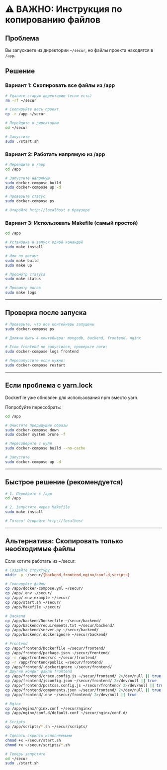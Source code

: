 # ⚠️ ВАЖНО: Инструкция по копированию файлов

## Проблема
Вы запускаете из директории `~/secur`, но файлы проекта находятся в `/app`.

## Решение

### Вариант 1: Скопировать все файлы из /app

```bash
# Удалите старую директорию (если есть)
rm -rf ~/secur

# Скопируйте весь проект
cp -r /app ~/secur

# Перейдите в директорию
cd ~/secur

# Запустите
sudo ./start.sh
```

### Вариант 2: Работать напрямую из /app

```bash
# Перейдите в /app
cd /app

# Запустите напрямую
sudo docker-compose build
sudo docker-compose up -d

# Проверьте статус
sudo docker-compose ps

# Откройте http://localhost в браузере
```

### Вариант 3: Использовать Makefile (самый простой)

```bash
cd /app

# Установка и запуск одной командой
sudo make install

# Или по шагам:
sudo make build
sudo make up

# Просмотр статуса
sudo make status

# Просмотр логов
sudo make logs
```

---

## Проверка после запуска

```bash
# Проверьте, что все контейнеры запущены
sudo docker-compose ps

# Должны быть 4 контейнера: mongodb, backend, frontend, nginx

# Если frontend не запустился, проверьте логи:
sudo docker-compose logs frontend

# Перезапустите если нужно:
sudo docker-compose restart
```

---

## Если проблема с yarn.lock

Dockerfile уже обновлен для использования npm вместо yarn.

Попробуйте пересобрать:

```bash
cd /app

# Очистите предыдущие образы
sudo docker-compose down
sudo docker system prune -f

# Пересоберите с нуля
sudo docker-compose build --no-cache

# Запустите
sudo docker-compose up -d
```

---

## Быстрое решение (рекомендуется)

```bash
# 1. Перейдите в /app
cd /app

# 2. Запустите через Makefile
sudo make install

# Готово! Откройте http://localhost
```

---

## Альтернатива: Скопировать только необходимые файлы

Если хотите работать из ~/secur:

```bash
# Создайте структуру
mkdir -p ~/secur/{backend,frontend,nginx/conf.d,scripts}

# Скопируйте файлы
cp /app/docker-compose.yml ~/secur/
cp /app/.env ~/secur/
cp /app/.env.example ~/secur/
cp /app/start.sh ~/secur/
cp /app/Makefile ~/secur/

# Backend
cp /app/backend/Dockerfile ~/secur/backend/
cp /app/backend/requirements.txt ~/secur/backend/
cp /app/backend/server.py ~/secur/backend/
cp /app/backend/.dockerignore ~/secur/backend/

# Frontend  
cp /app/frontend/Dockerfile ~/secur/frontend/
cp /app/frontend/package.json ~/secur/frontend/
cp -r /app/frontend/src ~/secur/frontend/
cp -r /app/frontend/public ~/secur/frontend/
cp /app/frontend/.dockerignore ~/secur/frontend/
# Другие конфиг файлы frontend
cp /app/frontend/craco.config.js ~/secur/frontend/ 2>/dev/null || true
cp /app/frontend/jsconfig.json ~/secur/frontend/ 2>/dev/null || true
cp /app/frontend/postcss.config.js ~/secur/frontend/ 2>/dev/null || true
cp /app/frontend/components.json ~/secur/frontend/ 2>/dev/null || true
cp /app/frontend/.env ~/secur/frontend/ 2>/dev/null || true

# Nginx
cp /app/nginx/nginx.conf ~/secur/nginx/
cp /app/nginx/conf.d/default.conf ~/secur/nginx/conf.d/

# Scripts
cp /app/scripts/*.sh ~/secur/scripts/

# Сделать скрипты исполняемыми
chmod +x ~/secur/start.sh
chmod +x ~/secur/scripts/*.sh

# Теперь запустите
cd ~/secur
sudo ./start.sh
```
